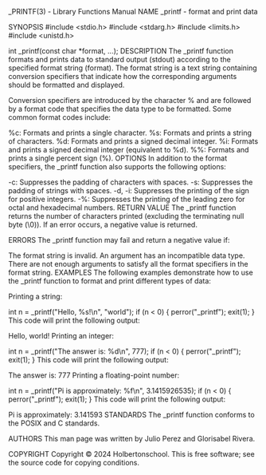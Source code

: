 _PRINTF(3) - Library Functions Manual
NAME
_printf - format and print data

SYNOPSIS
#include <stdio.h>
#include <stdarg.h>
#include <limits.h>
#include <unistd.h>

int _printf(const char *format, ...);
DESCRIPTION
The _printf function formats and prints data to standard output (stdout) according to the specified format string (format). The format string is a text string containing conversion specifiers that indicate how the corresponding arguments should be formatted and displayed.

Conversion specifiers are introduced by the character % and are followed by a format code that specifies the data type to be formatted. Some common format codes include:

%c: Formats and prints a single character.
%s: Formats and prints a string of characters.
%d: Formats and prints a signed decimal integer.
%i: Formats and prints a signed decimal integer (equivalent to %d).
%%: Formats and prints a single percent sign (%).
OPTIONS
In addition to the format specifiers, the _printf function also supports the following options:

-c: Suppresses the padding of characters with spaces.
-s: Suppresses the padding of strings with spaces.
-d, -i: Suppresses the printing of the sign for positive integers.
-%: Suppresses the printing of the leading zero for octal and hexadecimal numbers.
RETURN VALUE
The _printf function returns the number of characters printed (excluding the terminating null byte (\0)). If an error occurs, a negative value is returned.

ERRORS
The _printf function may fail and return a negative value if:

The format string is invalid.
An argument has an incompatible data type.
There are not enough arguments to satisfy all the format specifiers in the format string.
EXAMPLES
The following examples demonstrate how to use the _printf function to format and print different types of data:

Printing a string:

int n = _printf("Hello, %s!\n", "world");
if (n < 0)
{
	perror("_printf");
	exit(1);
}
This code will print the following output:

Hello, world!
Printing an integer:

int n = _printf("The answer is: %d\n", 777);
if (n < 0)
{
	perror("_printf");
	exit(1);
}
This code will print the following output:

The answer is: 777
Printing a floating-point number:

int n = _printf("Pi is approximately: %f\n", 3.1415926535);
if (n < 0)
{
	perror("_printf");
	exit(1);
}
This code will print the following output:

Pi is approximately: 3.141593
STANDARDS
The _printf function conforms to the POSIX and C standards.

AUTHORS
This man page was written by Julio Perez and Glorisabel Rivera.

COPYRIGHT
Copyright © 2024 Holbertonschool. This is free software; see the source code for copying conditions.
